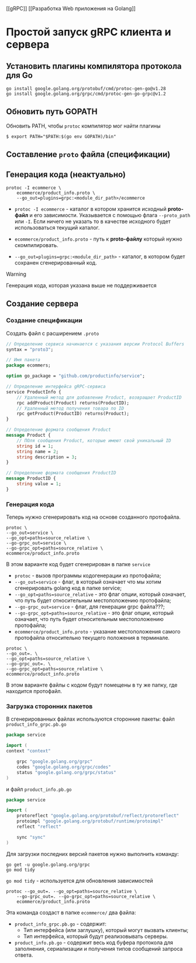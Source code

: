 [[gRPC]]
[[Разработка Web приложения на Golang]]

# Простой запуск gRPC клиента и сервера

## Установить плагины компилятора протокола для Go
```shell
go install google.golang.org/protobuf/cmd/protoc-gen-go@v1.28
go install google.golang.org/grpc/cmd/protoc-gen-go-grpc@v1.2
```

## Обновить путь GOPATH
Обновить PATH, чтобы `protoc` компилятор мог найти плагины
```shell
$ export PATH="$PATH:$(go env GOPATH)/bin"
```

## Составление `proto` файла (спецификации)

## Генерация кода (неактуально)
```shell
protoc -I ecommerce \
	ecommerce/product_info.proto \
	--go_out=plugins=grpc:<module_dir_path>/ecommerce
```

- `protoc -I ecommerce` - каталог в котором хранится исходный __proto-файл__ и его зависимости. Указывается с помощью флага `--proto_path` или  `-I`. Если ничего не указать то в качестве исходного будет использоваться текущий каталог.

 - `ecommerce/product_info.proto` - путь к __proto-файлу__ который нужно скомпилировать.

 - `--go_out=plugins=grpc:<module_dir_path>` - каталог, в котором будет сохранен сгенерированный код.

>[!warning]
>Генерация кода, которая указана выше не поддерживается

## Создание сервера
### Создание спецификации
Создать файл с расширением `.proto`
```proto
// Определение сервиса начинается с указания версии Protocol Buffers
syntax = "proto3";

// Имя пакета
package ecommers;

option go_package = "github.com/productinfo/service";

// Определение интерфейса gRPC-сервиса
service ProductInfo {
	// Удаленный метод для добавление Product, возвращает ProductID
	rpc addProduct(Product) returns(ProductID); 
	// Удаленный метод получения товара по ID
	rpc getProduct(ProductID) returns(Product);
}

// Определение формата сообщения Product
message Product {
	// ПОля сообщения Product, которые имеют свой уникальный ID
	string id = 1;
	string name = 2;
	string description = 3;
}

// Определение формата сообщения ProductID
message ProductID {
	string value = 1;
}
```

### Генерация кода
Теперь нужно сгенерировать код на основе созданного протофайла.
```shell
protoc \
--go_out=service \
--go_opt=paths=source_relative \
--go-grpc_out=service \
--go-grpc_opt=paths=source_relative \
ecommerce/product_info.proto
```
В этом варианте код будет сгенерирован в папке `service`
- `protoc` - вызов программы кодогенерации из протофайла;
- `--go_out=service` - флаг, в который означает что мы хотим сгенерировать golang код в папке service;
- `--go_opt=paths=source_relative` - это  флаг опции, который означает, что путь будет относительным местоположению протофайла;
- `--go-grpc_out=service` - флаг, для генерации grpc файла???;
- `--go-grpc_opt=paths=source_relative` -  это  флаг опции, который означает, что путь будет относительным местоположению протофайла;
- `ecommerce/product_info.proto` - указание местоположения самого протофайла относительно текущего положения в терминале.

```shell
protoc \
--go_out=. \
--go_opt=paths=source_relative \
--go-grpc_out=. \
--go-grpc_opt=paths=source_relative \
ecommerce/product_info.proto
```
В этом варианте файлы с кодом будут помещены в ту же папку, где находится протофайл.

### Загрузка сторонних пакетов
В сгенерированных файлах используются сторонние пакеты:
файл `product_info_grpc.pb.go`
```go
package service

import (
context "context"

	grpc "google.golang.org/grpc"
	codes "google.golang.org/grpc/codes"
	status "google.golang.org/grpc/status"
)
```
и файл `product_info.pb.go`
```Go
package service

import (
	protoreflect "google.golang.org/protobuf/reflect/protoreflect"
	protoimpl "google.golang.org/protobuf/runtime/protoimpl"
	reflect "reflect"

	sync "sync"
)
```

Для загрузки последних версий пакетов нужно выполнить команду:
```shell
go get -u google.golang.org/grpc 
go mod tidy 
```
`go mod tidy` - используется для обновления зависимостей

```shell
protoc --go_out=. --go_opt=paths=source_relative \                               
    --go-grpc_out=. --go-grpc_opt=paths=source_relative \
    ecommerce/product_info.proto
```
Эта команда создаст в папке `ecommerce/` два файла:
 - `product_info_grpc.pb.go` -  содержит:
	 - Тип интерфейса (или заглушку), который могут вызвать клиенты;
	 - Тип интерфейса, который будут реализовывать серверы.
 - `product_info.pb.go` - содержит весь код буфера протокола для заполнения, сериализации и получения типов сообщений запроса ответа.